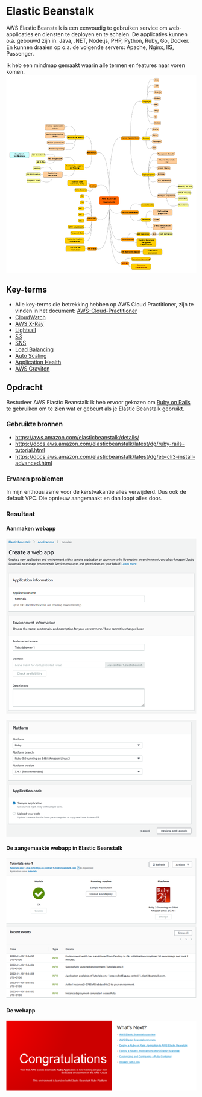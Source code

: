 # Elastic Beanstalk
AWS Elastic Beanstalk is een eenvoudig te gebruiken service om  web-applicaties en diensten te deployen en te schalen. De applicaties kunnen o.a. gebouwd zijn in: Java, .NET, Node.js, PHP, Python, Ruby, Go, Docker. En kunnen draaien op o.a. de volgende servers: Apache, Nginx, IIS, Passenger.

Ik heb een mindmap gemaakt waarin alle termen en features naar voren komen.  
![mindmap](../00_includes/mindmap-elastic-beanstalk.png)

## Key-terms
- Alle key-terms die betrekking hebben op AWS Cloud Practitioner, zijn te vinden in het document: [AWS-Cloud-Practitioner](../beschrijvingen/aws-cloud-practitioner.md)  
- [CloudWatch](../beschrijvingen/aws-cloud-practitioner.md#CloudWatch)  
- [AWS X-Ray](../beschrijvingen/aws-cloud-practitioner.md#x-ray)  
- [Lightsail](../beschrijvingen/aws-cloud-practitioner.md#LightSail)  
- [S3](../beschrijvingen/aws-cloud-practitioner.md#S3)  
- [SNS](../beschrijvingen/aws-cloud-practitioner.md#SNS)  
- [Load Balancing](../beschrijvingen/aws-cloud-practitioner.md#ELB)  
- [Auto Scaling](../beschrijvingen/aws-cloud-practitioner.md#Auto-Scaling)  
- [Application Health](../beschrijvingen/aws-cloud-practitioner.md#Application-Health)  
- [AWS Graviton](../beschrijvingen/aws-cloud-practitioner.md#Graviton)  

## Opdracht
Bestudeer AWS Elastic Beanstalk
Ik heb ervoor gekozen om [Ruby on Rails](https://docs.aws.amazon.com/elasticbeanstalk/latest/dg/ruby-rails-tutorial.html) te gebruiken om te zien wat er gebeurt als je Elastic Beanstalk gebruikt.
### Gebruikte bronnen
- https://aws.amazon.com/elasticbeanstalk/details/  
- https://docs.aws.amazon.com/elasticbeanstalk/latest/dg/ruby-rails-tutorial.html
- https://docs.aws.amazon.com/elasticbeanstalk/latest/dg/eb-cli3-install-advanced.html

### Ervaren problemen
In mijn enthousiasme voor de kerstvakantie alles verwijderd. Dus ook de default VPC. Die opnieuw aangemaakt en dan loopt alles door.

### Resultaat
#### Aanmaken webapp
![EB1](../00_includes/AWS-18a.png)

![EB2](../00_includes/AWS-18b.png)  

#### De aangemaakte webapp in Elastic Beanstalk  
![EB3](../00_includes/AWS-18c.png)

#### De webapp  
![EB4](../00_includes/AWS-18d.png)
